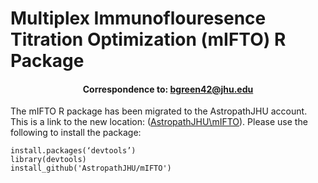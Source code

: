 # Multiplex Immunoflouresence Titration Optimization (mIFTO) R Package 
#### <div align="center">Correspondence to: bgreen42@jhu.edu</div>

The mIFTO R package has been migrated to the AstropathJHU account. This is a link to the new location: ([AstropathJHU\mIFTO](https://github.com/AstropathJHU/mIFTO "Title")). Please use the following to install the package: 
```
install.packages(‘devtools’)
library(devtools)
install_github('AstropathJHU/mIFTO')
```
